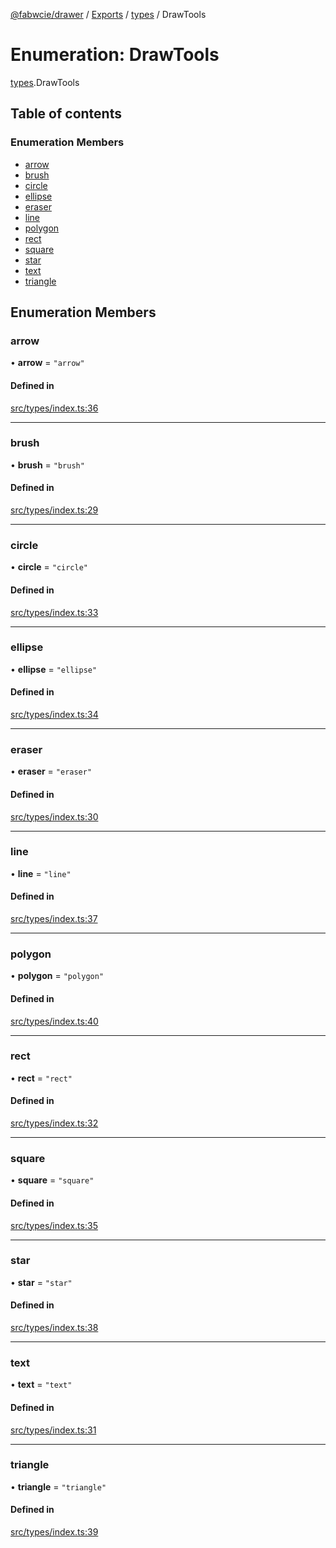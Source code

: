 [@fabwcie/drawer](../README.md) / [Exports](../modules.md) / [types](../modules/types.md) / DrawTools

# Enumeration: DrawTools

[types](../modules/types.md).DrawTools

## Table of contents

### Enumeration Members

- [arrow](types.DrawTools.md#arrow)
- [brush](types.DrawTools.md#brush)
- [circle](types.DrawTools.md#circle)
- [ellipse](types.DrawTools.md#ellipse)
- [eraser](types.DrawTools.md#eraser)
- [line](types.DrawTools.md#line)
- [polygon](types.DrawTools.md#polygon)
- [rect](types.DrawTools.md#rect)
- [square](types.DrawTools.md#square)
- [star](types.DrawTools.md#star)
- [text](types.DrawTools.md#text)
- [triangle](types.DrawTools.md#triangle)

## Enumeration Members

### arrow

• **arrow** = ``"arrow"``

#### Defined in

[src/types/index.ts:36](https://github.com/fabwcie/drawer/blob/e245821/src/types/index.ts#L36)

___

### brush

• **brush** = ``"brush"``

#### Defined in

[src/types/index.ts:29](https://github.com/fabwcie/drawer/blob/e245821/src/types/index.ts#L29)

___

### circle

• **circle** = ``"circle"``

#### Defined in

[src/types/index.ts:33](https://github.com/fabwcie/drawer/blob/e245821/src/types/index.ts#L33)

___

### ellipse

• **ellipse** = ``"ellipse"``

#### Defined in

[src/types/index.ts:34](https://github.com/fabwcie/drawer/blob/e245821/src/types/index.ts#L34)

___

### eraser

• **eraser** = ``"eraser"``

#### Defined in

[src/types/index.ts:30](https://github.com/fabwcie/drawer/blob/e245821/src/types/index.ts#L30)

___

### line

• **line** = ``"line"``

#### Defined in

[src/types/index.ts:37](https://github.com/fabwcie/drawer/blob/e245821/src/types/index.ts#L37)

___

### polygon

• **polygon** = ``"polygon"``

#### Defined in

[src/types/index.ts:40](https://github.com/fabwcie/drawer/blob/e245821/src/types/index.ts#L40)

___

### rect

• **rect** = ``"rect"``

#### Defined in

[src/types/index.ts:32](https://github.com/fabwcie/drawer/blob/e245821/src/types/index.ts#L32)

___

### square

• **square** = ``"square"``

#### Defined in

[src/types/index.ts:35](https://github.com/fabwcie/drawer/blob/e245821/src/types/index.ts#L35)

___

### star

• **star** = ``"star"``

#### Defined in

[src/types/index.ts:38](https://github.com/fabwcie/drawer/blob/e245821/src/types/index.ts#L38)

___

### text

• **text** = ``"text"``

#### Defined in

[src/types/index.ts:31](https://github.com/fabwcie/drawer/blob/e245821/src/types/index.ts#L31)

___

### triangle

• **triangle** = ``"triangle"``

#### Defined in

[src/types/index.ts:39](https://github.com/fabwcie/drawer/blob/e245821/src/types/index.ts#L39)
